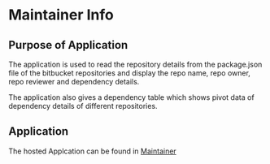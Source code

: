 # Maintainer Info

## Purpose of Application

The application is used to read the repository details from the package.json file of the bitbucket repositories and display the repo name, repo owner, repo reviewer and dependency details.

The application also gives a dependency table which shows pivot data of dependency details of different repositories. 

## Application 

The hosted Applcation can be found in [Maintainer](https://Radhika-0812.github.io/maintainer/)

